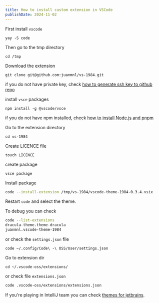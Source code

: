 ```yaml
---
title: How to install custom extension in VSCode
publishDate: 2024-11-02
---
```


First install `vscode`

```
yay -S code
```

Then go to the tmp directory

```
cd /tmp
```

Download the extension

```
git clone git@github.com:juanmnl/vs-1984.git
```

if you do not have private key, check [how to generate ssh key to github repo](/note/how-to-generate-ssh-key-to-github-repo)


install `vsce` packages

```
npm install -g @vscode/vsce
```

if you do not have npm installed, check [how to install Node.js and pnpm](/note/how-to-install-nodejs-and-pnpm)

Go to the extension directory

```
cd vs-1984
```

Create LICENCE file

```
touch LICENCE
```

create package

```
vsce package
```

Install package

```bash
code --install-extension /tmp/vs-1984/vscode-theme-1984-0.3.4.vsix
```

Restart `code` and select the theme.

To debug you can check

```bash
code --list-extensions
dracula-theme.theme-dracula
juanmnl.vscode-theme-1984
```

or check the `settings.json` file

```
code ~/.config/Code\ -\ OSS/User/settings.json
```

Go to extension dir 

```
cd ~/.vscode-oss/extensions/
```

or check file `extensions.json`

```bash
code .vscode-oss/extensions/extensions.json
```

If you're playing in IntelliJ team you can check [themes for jetbrains](https://plugins.jetbrains.com/search?excludeTags=internal&pricingModels=FREE&pricingModels=FREEMIUM&tags=Theme).
